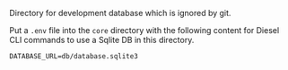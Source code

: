 Directory for development database which is ignored by git.

Put a `.env` file into the `core` directory with the following content for 
Diesel CLI commands to use a Sqlite DB in this directory.

```shell
DATABASE_URL=db/database.sqlite3
```